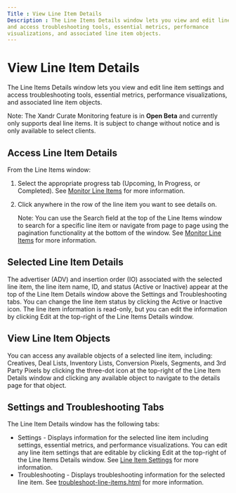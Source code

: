 ```yaml
---
Title : View Line Item Details
Description : The Line Items Details window lets you view and edit line item settings
and access troubleshooting tools, essential metrics, performance
visualizations, and associated line item objects.
---
```



# View Line Item Details



The Line Items Details window lets you view and edit line item settings
and access troubleshooting tools, essential metrics, performance
visualizations, and associated line item objects.



Note: The Xandr
Curate Monitoring feature is in **Open Beta** and currently only
supports deal line items. It is subject to change without notice and is
only available to select clients.



<div id="view-line-item-details-smw__section-733351cb-a3ea-4dce-aabb-15ad547b85fa"
>

## Access Line Item Details

From the Line Items window:

1.  Select the appropriate progress tab
    (Upcoming,
    In Progress, or
    Completed). See
    <a href="monitor-line-items.html" class="xref"
    title="The Line Items screen displays Upcoming, In Progress, and Completed line items and metrics. It also lets you search for line items and related objects, apply filters, modify display columns, and download reports.">Monitor
    Line Items</a> for more information.
2.  Click anywhere in the row of the line item you want to see details
    on.
    

    Note: You can use the
    Search field at the top of the
    Line Items window to search
    for a specific line item or navigate from page to page using the
    pagination functionality at the bottom of the window. See
    <a href="monitor-line-items.html" class="xref"
    title="The Line Items screen displays Upcoming, In Progress, and Completed line items and metrics. It also lets you search for line items and related objects, apply filters, modify display columns, and download reports.">Monitor
    Line Items</a> for more information.

    



<div id="view-line-item-details-smw__section-cd09b6e7-2414-40fe-86d5-89e0107af0fb"
>

## Selected Line Item Details

The advertiser (ADV) and insertion
order (IO) associated with the
selected line item, the line item name, ID, and status
(Active or
Inactive) appear at the top of the
Line Item Details window above the
Settings and
Troubleshooting tabs. You can change
the line item status by clicking the
Active or
Inactive icon. The line item
information is read-only, but you can edit the information by clicking
Edit at the top-right of the Line
Items Details window.



<div id="view-line-item-details-smw__section-f09cbaa1-b3b0-47e9-8e3d-37e949224184"
>

## View Line Item Objects

You can access any available objects of a selected line item, including:
Creatives,
Deal Lists,
Inventory Lists,
Conversion Pixels,
Segments, and
3rd Party Pixels by clicking the
three-dot icon at the top-right of the Line Item Details window and
clicking any available object to navigate to the details page for that
object.



<div id="view-line-item-details-smw__section-7852e803-bb1c-43d3-b745-0be7ab4b68e0"
>

## Settings and Troubleshooting Tabs

The Line Item Details window has the following tabs:

- Settings - Displays information for
  the selected line item including settings, essential metrics, and
  performance visualizations. You can edit any line item settings that
  are editable by clicking Edit at the
  top-right of the Line Items Details window. See
  <a href="line-item-settings.html" class="xref"
  title="The Settings tab of the Line Item Details pane displays information for the selected line item including settings, essential metrics, and performance visualizations.">Line
  Item Settings</a> for more information.
- Troubleshooting - Displays
  troubleshooting information for the selected line item. See
  <a href="troubleshoot-line-items.html"
  class="xref">troubleshoot-line-items.html</a> for more information.






